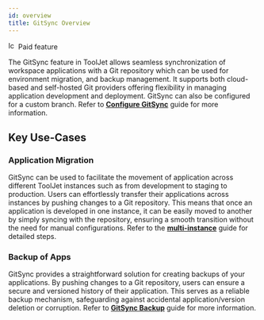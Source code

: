 ```yaml
---
id: overview
title: GitSync Overview
---
```


<div className="badge badge--primary heading-badge">   
  <img 
    src="/img/badge-icons/premium.svg" 
    alt="Icon" 
    width="16" 
    height="16" 
  />
 <span>Paid feature</span>
</div>

The GitSync feature in ToolJet allows seamless synchronization of workspace applications with a Git repository which can be used for environment migration, and backup management. It supports both cloud-based and self-hosted Git providers offering flexibility in managing application development and deployment. GitSync can also be configured for a custom branch. Refer to **[Configure GitSync](/docs/development-lifecycle/gitsync/gitsync-config)** guide for more information.

## Key Use-Cases

### Application Migration

GitSync can be used to facilitate the movement of application across different ToolJet instances such as from development to staging to production. Users can effortlessly transfer their applications across instances by pushing changes to a Git repository. This means that once an application is developed in one instance, it can be easily moved to another by simply syncing with the repository, ensuring a smooth transition without the need for manual configurations. Refer to the **[multi-instance](/docs/development-lifecycle/gitsync/gitsync-config)** guide for detailed steps.

### Backup of Apps

GitSync provides a straightforward solution for creating backups of your applications. By pushing changes to a Git repository, users can ensure a secure and versioned history of their application. This serves as a reliable backup mechanism, safeguarding against accidental application/version deletion or corruption. Refer to **[GitSync Backup](/docs/development-lifecycle/backup/gitsync-backup)** guide for more information.
